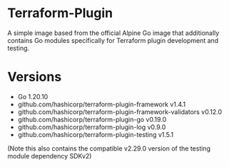 # Terraform-Plugin

A simple image based from the official Alpine Go image that additionally contains Go modules specifically for Terraform plugin development and testing.

# Versions

- Go 1.20.10
- github.com/hashicorp/terraform-plugin-framework v1.4.1
- github.com/hashicorp/terraform-plugin-framework-validators v0.12.0
- github.com/hashicorp/terraform-plugin-go v0.19.0
- github.com/hashicorp/terraform-plugin-log v0.9.0
- github.com/hashicorp/terraform-plugin-testing v1.5.1

(Note this also contains the compatible v2.29.0 version of the testing module dependency SDKv2)
